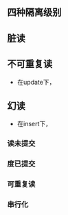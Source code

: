 ## 四种隔离级别


## 脏读

## 不可重复读
- 在update下，

##  幻读
- 在insert下，





### 读未提交
> 


### 度已提交

### 可重复读

### 串行化

